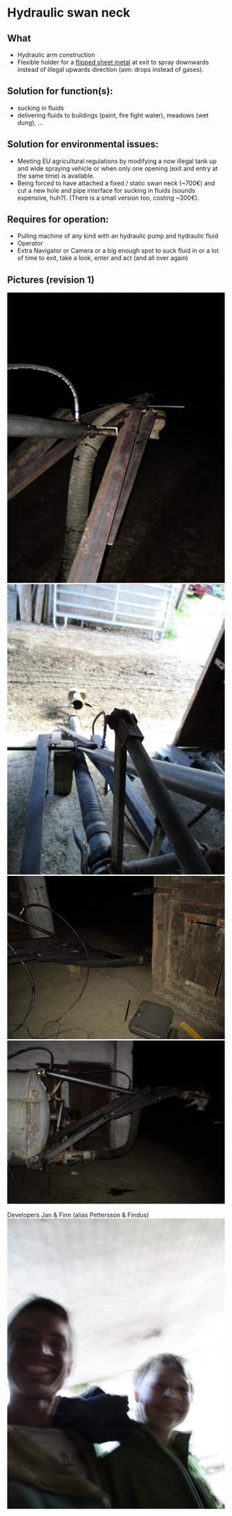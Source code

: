 Hydraulic swan neck
===


What
---
* Hydraulic arm construction
* Flexible holder for a <a href="fluid_spreading_attachment.jpg">flipped sheet metal</a> at exit to spray downwards instead of illegal upwards direction (aim: drops instead of gases).



Solution for function(s):
---
* sucking in fluids
* delivering fluids to buildings (paint, fire fight water), meadows (wet dung), ...



Solution for environmental issues:
---
* Meeting EU agricultural regulations by modifying a now illegal tank up and wide spraying vehicle or when only one opening (exit and entry at the same time) is available.
* Being forced to have attached a fixed / static swan neck (~700€) and cut a new hole and pipe interface for sucking in fluids (sounds expensive, huh?). (There is a small version too, costing ~300€).



Requires for operation:
---
* Pulling machine of any kind with an hydraulic pump and hydraulic fluid
* Operator
* Extra Navigator or Camera or a big enough spot to suck fluid in or a lot of time to exit, take a look, enter and act (and all over again)



Pictures (revision 1)
---

<img src="hydraulic_swan_neck.view_from_front_left_to_back_right.jpg" alt=""/>

<img src="hydraulic_swan_neck.view_from_front_to_back.jpg" alt=""/>


<img src="hydraulic_swan_neck.view_from_left_to_right_side.under_construction.jpg" alt=""/>


<img src="hydraulic_swan_neck.view_from_left_to_right_side.jpg" alt=""/>


Developers Jan & Finn (alias Pettersson & Findus)
<img src="hydraulic_swan_neck.developers.jpg" alt=""/>




